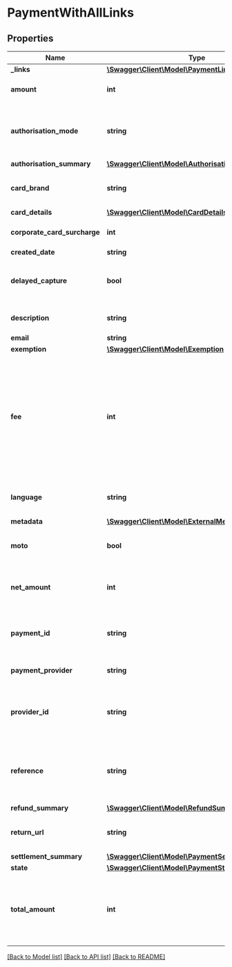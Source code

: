 # PaymentWithAllLinks

## Properties
Name | Type | Description | Notes
------------ | ------------- | ------------- | -------------
**_links** | [**\Swagger\Client\Model\PaymentLinks**](PaymentLinks.md) |  | [optional] 
**amount** | **int** | The description assigned to the payment when it was created. | [optional] 
**authorisation_mode** | **string** | How the payment will be authorised. Payments created in &#x60;web&#x60; mode require the paying user to visit the &#x60;next_url&#x60; to complete the payment. | [optional] 
**authorisation_summary** | [**\Swagger\Client\Model\AuthorisationSummary**](AuthorisationSummary.md) |  | [optional] 
**card_brand** | **string** | This attribute is deprecated. Please use &#x60;card_details.card_brand&#x60; instead. | [optional] 
**card_details** | [**\Swagger\Client\Model\CardDetails**](CardDetails.md) |  | [optional] 
**corporate_card_surcharge** | **int** | The [corporate card surcharge](https://docs.payments.service.gov.uk/corporate_card_surcharges/#add-corporate-card-fees) amount in pence. | [optional] 
**created_date** | **string** |  | [optional] 
**delayed_capture** | **bool** | &#x60;delayed_capture&#x60; is &#x60;true&#x60; if you’re [controlling how long it takes GOV.UK Pay to take (‘capture’) a payment](https://docs.payments.service.gov.uk/delayed_capture). | [optional] 
**description** | **string** | The description assigned to the payment when it was created. | [optional] 
**email** | **string** |  | [optional] 
**exemption** | [**\Swagger\Client\Model\Exemption**](Exemption.md) |  | [optional] 
**fee** | **int** | The [payment service provider’s (PSP) transaction fee](https://docs.payments.service.gov.uk/reporting/#psp-fees), in pence. &#x60;fee&#x60; only appears when we have taken (‘captured’) the payment from the user or if their payment fails after they submitted their card details. &#x60;fee&#x60; will not appear if your PSP is Worldpay or you are using an API key from a test service. | [optional] 
**language** | **string** | The ISO-6391 Alpha-2 code of the [language of the user&#x27;s payment page](https://docs.payments.service.gov.uk/optional_features/welsh_language). | [optional] 
**metadata** | [**\Swagger\Client\Model\ExternalMetadata**](ExternalMetadata.md) |  | [optional] 
**moto** | **bool** | Indicates if this payment is a [Mail Order / Telephone Order (MOTO) payment](https://docs.payments.service.gov.uk/moto_payments). | [optional] 
**net_amount** | **int** | The amount, in pence, that will be paid into your bank account after your payment service provider takes the &#x60;fee&#x60;. | [optional] 
**payment_id** | **string** | The unique ID GOV.UK Pay automatically associated with this payment when you created it. | [optional] 
**payment_provider** | **string** | The payment service provider that processed this payment. | [optional] 
**provider_id** | **string** | The unique ID your payment service provider generated for this payment. This is not the same as the &#x60;payment_id&#x60;. | [optional] 
**reference** | **string** | The reference associated with the payment when it was created. &#x60;reference&#x60; is not unique - multiple payments can have the same &#x60;reference&#x60; value. | [optional] 
**refund_summary** | [**\Swagger\Client\Model\RefundSummary**](RefundSummary.md) |  | [optional] 
**return_url** | **string** | The URL you direct the paying user to after their payment journey on GOV.UK Pay ends. | [optional] 
**settlement_summary** | [**\Swagger\Client\Model\PaymentSettlementSummary**](PaymentSettlementSummary.md) |  | [optional] 
**state** | [**\Swagger\Client\Model\PaymentState**](PaymentState.md) |  | [optional] 
**total_amount** | **int** | Amount your user paid in pence, including corporate card fees. &#x60;total_amount&#x60; only appears if you [added a corporate card surcharge to the payment](https://docs.payments.service.gov.uk/corporate_card_surcharges/#add-corporate-card-fees). | [optional] 

[[Back to Model list]](../../README.md#documentation-for-models) [[Back to API list]](../../README.md#documentation-for-api-endpoints) [[Back to README]](../../README.md)


